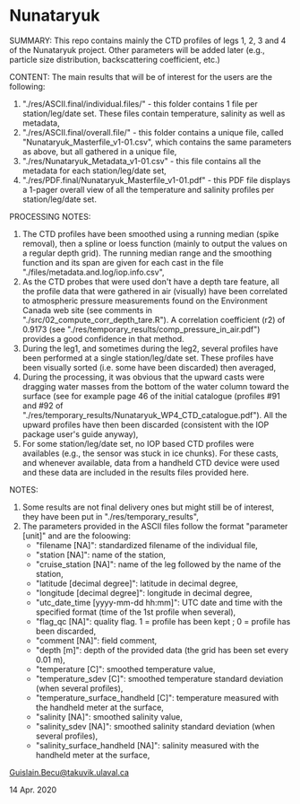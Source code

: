 # Nunataryuk

SUMMARY:
This repo contains mainly the CTD profiles of legs 1, 2, 3 and 4 of the Nunataryuk project.
Other parameters will be added later (e.g., particle size distribution, backscattering coefficient, etc.)

CONTENT:
The main results that will be of interest for the users are the following:
1) "./res/ASCII.final/individual.files/" - this folder contains 1 file per station/leg/date set. These files contain temperature, salinity as well as metadata,
2) "./res/ASCII.final/overall.file/" - this folder contains a unique file, called "Nunataryuk_Masterfile_v1-01.csv", which contains the same parameters as above, but all gathered in a unique file,
3) "./res/Nunataryuk_Metadata_v1-01.csv" - this file contains all the metadata for each station/leg/date set,
4) "./res/PDF.final/Nunataryuk_Masterfile_v1-01.pdf" - this PDF file displays a 1-pager overall view of all the temperature and salinity profiles per station/leg/date set.

PROCESSING NOTES:
1) The CTD profiles have been smoothed using a running median (spike removal), then a spline or loess function (mainly to output the values on a regular depth grid). The running median range and the smoothing function and its span are given for each cast in the file "./files/metadata.and.log/iop.info.csv",
2) As the CTD probes that were used don't have a depth tare feature, all the profile data that were gathered in air (visually) have been correlated to atmospheric pressure measurements found on the Environment Canada web site (see comments in "./src/02_compute_corr_depth_tare.R"). A correlation coefficient (r2) of 0.9173 (see "./res/temporary_results/comp_pressure_in_air.pdf") provides a good confidence in that method.
3) During the leg1, and sometimes during the leg2, several profiles have been performed at a single station/leg/date set. These profiles have been visually sorted (i.e. some have been discarded) then averaged,
4) During the processing, it was obvious that the upward casts were dragging water masses from the bottom of the water column toward the surface (see for example page 46 of the initial catalogue (profiles #91 and #92 of "./res/temporary_results/Nunataryuk_WP4_CTD_catalogue.pdf"). All the upward profiles have then been discarded (consistent with the IOP package user's guide anyway),
5) For some station/leg/date set, no IOP based CTD profiles were availables (e.g., the sensor was stuck in ice chunks). For these casts, and whenever available, data from a handheld CTD device were used and these data are included in the results files provided here.

NOTES:
1) Some results are not final delivery ones but might still be of interest, they have been put in "./res/temporary_results",
2) The parameters provided in the ASCII files follow the format "parameter [unit]" and are the foloowing:
    - "filename [NA]": standardized filename of the individual file,
    - "station [NA]": name of the station,
    - "cruise_station [NA]": name of the leg followed by the name of the station,
    - "latitude [decimal degree]": latitude in decimal degree,
    - "longitude [decimal degree]": longitude in decimal degree,
    - "utc_date_time [yyyy-mm-dd hh:mm]": UTC date and time with the specified format (time of the 1st profile when several),
    - "flag_qc [NA]": quality flag. 1 = profile has been kept ; 0 = profile has been discarded,
    - "comment [NA]": field comment,
    - "depth [m]": depth of the provided data (the grid has been set every 0.01 m),
    - "temperature [C]": smoothed temperature value,
    - "temperature_sdev [C]": smoothed temperature standard deviation (when several profiles),
    - "temperature_surface_handheld [C]": temperature measured with the handheld meter at the surface,
    - "salinity [NA]": smoothed salinity value,
    - "salinity_sdev [NA]": smoothed salinity standard deviation (when several profiles),
    - "salinity_surface_handheld [NA]": salinity measured with the handheld meter at the surface,

Guislain.Becu@takuvik.ulaval.ca

14 Apr. 2020
